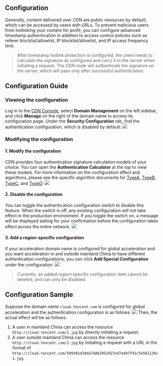 ## Configuration
Generally, content delivered over CDN are public resources by default, which can be accessed by users with URLs. To prevent malicious users from hotlinking your content for profit, you can configure advanced timestamp authentication in addition to access control policies such as referer blocklist/allowlist, IP blocklist/allowlist, and IP access frequency limit.

>After timestamp hotlink protection is configured, the client needs to calculate the signature as configured and carry it to the server when initiating a request. The CDN node will authenticate the signature on the server, which will pass only after successful authentication.

## Configuration Guide
### Viewing the configuration
Log in to the [CDN Console](https://console.cloud.tencent.com/cdn), select **Domain Management** on the left sidebar, and click **Manage** on the right of the domain name to access its configuration page. Under the **Security Configuration** tab, find the authentication configuration, which is disabled by default:
![](https://main.qcloudimg.com/raw/77831beaa25a77dd26b60e1f401c8dd3.png)

### Modifying the configuration
#### 1. Modify the configuration
CDN provides four authentication signature calculation models of your choice. You can open the **Authentication Calculator** at the top to view these models. For more information on the configuration effect and algorithms, please see the specific algorithm documents for [TypeA](https://intl.cloud.tencent.com/document/product/228/35222), [TypeB](https://intl.cloud.tencent.com/document/product/228/35223), [TypeC](https://intl.cloud.tencent.com/document/product/228/35224), and [TypeD](https://intl.cloud.tencent.com/document/product/228/35225):
![](https://main.qcloudimg.com/raw/ffd60184fa759b4c7a82a5a49634b8c3.png)

#### 2. Disable the configuration
You can toggle the authentication configuration switch to disable this feature. When the switch is off, any existing configuration will not take effect in the production environment. If you toggle the switch on, a message will be displayed asking for your confirmation before the configuration takes effect across the entire network.
![](https://main.qcloudimg.com/raw/5bb10025c5887793807e6b41dbea48a6.png)

#### 3. Add a region-specific configuration
If your acceleration domain name is configured for global acceleration and you want acceleration in and outside mainland China to have different authentication configurations, you can click **Add Special Configuration** under the configuration.
![](https://main.qcloudimg.com/raw/391372dbf734e813c45640dace716793.png)

>Currently, an added region-specific configuration item cannot be deleted, and can only be disabled.

## Configuration Sample
Suppose the domain name `cloud.tencent.com` is configured for global acceleration and the authentication configuration is as follows:
![](https://main.qcloudimg.com/raw/6f432b21603b61e4a1d9c17048a675bf.png)
Then, the actual effect will be as follows:

1. A user in mainland China can access the resource `http://cloud.tencent.com/1.jpg` by directly initiating a request.
2. A user outside mainland China can access the resource `http://cloud.tencent.com/1.jpg` by initiating a request with a URL in the format of `http://cloud.tencent.com/509301d10da7b862052927ed7a947f43/5e561139/1.jpg`.
